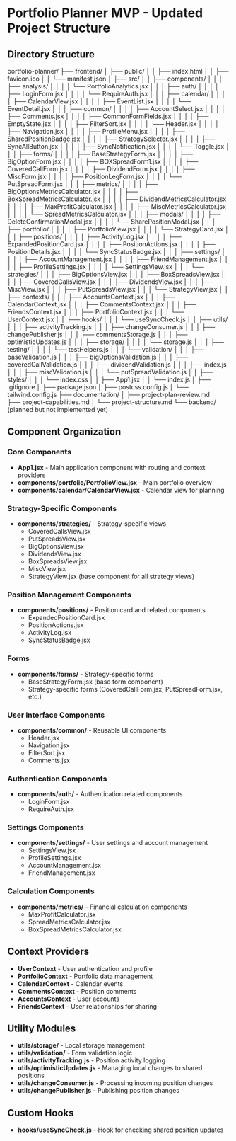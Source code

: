 # Portfolio Planner MVP - Updated Project Structure

## Directory Structure
portfolio-planner/
├── frontend/
│   ├── public/
│   │   ├── index.html
│   │   ├── favicon.ico
│   │   └── manifest.json
│   ├── src/
│   │   ├── components/
│   │   │   ├── analysis/
│   │   │   │   └── PortfolioAnalytics.jsx
│   │   │   ├── auth/
│   │   │   │   ├── LoginForm.jsx
│   │   │   │   └── RequireAuth.jsx
│   │   │   ├── calendar/
│   │   │   │   ├── CalendarView.jsx
│   │   │   │   ├── EventList.jsx
│   │   │   │   └── EventDetail.jsx
│   │   │   ├── common/
│   │   │   │   ├── AccountSelect.jsx
│   │   │   │   ├── Comments.jsx
│   │   │   │   ├── CommonFormFields.jsx
│   │   │   │   ├── EmptyState.jsx
│   │   │   │   ├── FilterSort.jsx
│   │   │   │   ├── Header.jsx
│   │   │   │   ├── Navigation.jsx
│   │   │   │   ├── ProfileMenu.jsx
│   │   │   │   ├── SharedPositionBadge.jsx
│   │   │   │   ├── StrategySelector.jsx
│   │   │   │   ├── SyncAllButton.jsx
│   │   │   │   ├── SyncNotification.jsx
│   │   │   │   └── Toggle.jsx
│   │   │   ├── forms/
│   │   │   │   ├── BaseStrategyForm.jsx
│   │   │   │   ├── BigOptionForm.jsx
│   │   │   │   ├── BOXSpreadForm1.jsx
│   │   │   │   ├── CoveredCallForm.jsx
│   │   │   │   ├── DividendForm.jsx
│   │   │   │   ├── MiscForm.jsx
│   │   │   │   ├── PositionLegForm.jsx
│   │   │   │   └── PutSpreadForm.jsx
│   │   │   ├── metrics/
│   │   │   │   ├── BigOptionsMetricsCalculator.jsx
│   │   │   │   ├── BoxSpreadMetricsCalculator.jsx
│   │   │   │   ├── DividendMetricsCalculator.jsx
│   │   │   │   ├── MaxProfitCalculator.jsx
│   │   │   │   ├── MiscMetricsCalculator.jsx
│   │   │   │   └── SpreadMetricsCalculator.jsx
│   │   │   ├── modals/
│   │   │   │   ├── DeleteConfirmationModal.jsx
│   │   │   │   └── SharePositionModal.jsx
│   │   │   ├── portfolio/
│   │   │   │   ├── PortfolioView.jsx
│   │   │   │   └── StrategyCard.jsx
│   │   │   ├── positions/
│   │   │   │   ├── ActivityLog.jsx
│   │   │   │   ├── ExpandedPositionCard.jsx
│   │   │   │   ├── PositionActions.jsx
│   │   │   │   ├── PositionDetails.jsx
│   │   │   │   └── SyncStatusBadge.jsx
│   │   │   ├── settings/
│   │   │   │   ├── AccountManagement.jsx
│   │   │   │   ├── FriendManagement.jsx
│   │   │   │   ├── ProfileSettings.jsx
│   │   │   │   └── SettingsView.jsx
│   │   │   └── strategies/
│   │   │       ├── BigOptionsView.jsx
│   │   │       ├── BoxSpreadsView.jsx
│   │   │       ├── CoveredCallsView.jsx
│   │   │       ├── DividendsView.jsx
│   │   │       ├── MiscView.jsx
│   │   │       ├── PutSpreadsView.jsx
│   │   │       └── StrategyView.jsx
│   │   ├── contexts/
│   │   │   ├── AccountsContext.jsx
│   │   │   ├── CalendarContext.jsx
│   │   │   ├── CommentsContext.jsx
│   │   │   ├── FriendsContext.jsx
│   │   │   ├── PortfolioContext.jsx
│   │   │   └── UserContext.jsx
│   │   ├── hooks/
│   │   │   └── useSyncCheck.js
│   │   ├── utils/
│   │   │   ├── activityTracking.js
│   │   │   ├── changeConsumer.js
│   │   │   ├── changePublisher.js
│   │   │   ├── commentsStorage.js
│   │   │   ├── optimisticUpdates.js
│   │   │   ├── storage/
│   │   │   │   └── storage.js
│   │   │   ├── testing/
│   │   │   │   └── testHelpers.js
│   │   │   └── validation/
│   │   │       ├── baseValidation.js
│   │   │       ├── bigOptionsValidation.js
│   │   │       ├── coveredCallValidation.js
│   │   │       ├── dividendValidation.js
│   │   │       ├── index.js
│   │   │       ├── miscValidation.js
│   │   │       └── putSpreadValidation.js
│   │   ├── styles/
│   │   │   └── index.css
│   │   ├── App1.jsx
│   │   └── index.js
│   ├── .gitignore
│   ├── package.json
│   ├── postcss.config.js
│   └── tailwind.config.js
├── documentation/
│   ├── project-plan-review.md
│   ├── project-capabilities.md
│   └── project-structure.md
└── backend/ (planned but not implemented yet)

## Component Organization

### Core Components
- **App1.jsx** - Main application component with routing and context providers
- **components/portfolio/PortfolioView.jsx** - Main portfolio overview
- **components/calendar/CalendarView.jsx** - Calendar view for planning

### Strategy-Specific Components
- **components/strategies/** - Strategy-specific views
  - CoveredCallsView.jsx
  - PutSpreadsView.jsx
  - BigOptionsView.jsx
  - DividendsView.jsx
  - BoxSpreadsView.jsx
  - MiscView.jsx
  - StrategyView.jsx (base component for all strategy views)

### Position Management Components
- **components/positions/** - Position card and related components
  - ExpandedPositionCard.jsx
  - PositionActions.jsx
  - ActivityLog.jsx
  - SyncStatusBadge.jsx

### Forms 
- **components/forms/** - Strategy-specific forms
  - BaseStrategyForm.jsx (base form component)
  - Strategy-specific forms (CoveredCallForm.jsx, PutSpreadForm.jsx, etc.)

### User Interface Components
- **components/common/** - Reusable UI components
  - Header.jsx
  - Navigation.jsx
  - FilterSort.jsx
  - Comments.jsx

### Authentication Components
- **components/auth/** - Authentication related components
  - LoginForm.jsx
  - RequireAuth.jsx

### Settings Components
- **components/settings/** - User settings and account management
  - SettingsView.jsx
  - ProfileSettings.jsx
  - AccountManagement.jsx
  - FriendManagement.jsx

### Calculation Components
- **components/metrics/** - Financial calculation components
  - MaxProfitCalculator.jsx
  - SpreadMetricsCalculator.jsx
  - BoxSpreadMetricsCalculator.jsx

## Context Providers
- **UserContext** - User authentication and profile
- **PortfolioContext** - Portfolio data management
- **CalendarContext** - Calendar events
- **CommentsContext** - Position comments
- **AccountsContext** - User accounts
- **FriendsContext** - User relationships for sharing

## Utility Modules
- **utils/storage/** - Local storage management
- **utils/validation/** - Form validation logic
- **utils/activityTracking.js** - Position activity logging
- **utils/optimisticUpdates.js** - Managing local changes to shared positions
- **utils/changeConsumer.js** - Processing incoming position changes
- **utils/changePublisher.js** - Publishing position changes

## Custom Hooks
- **hooks/useSyncCheck.js** - Hook for checking shared position updates